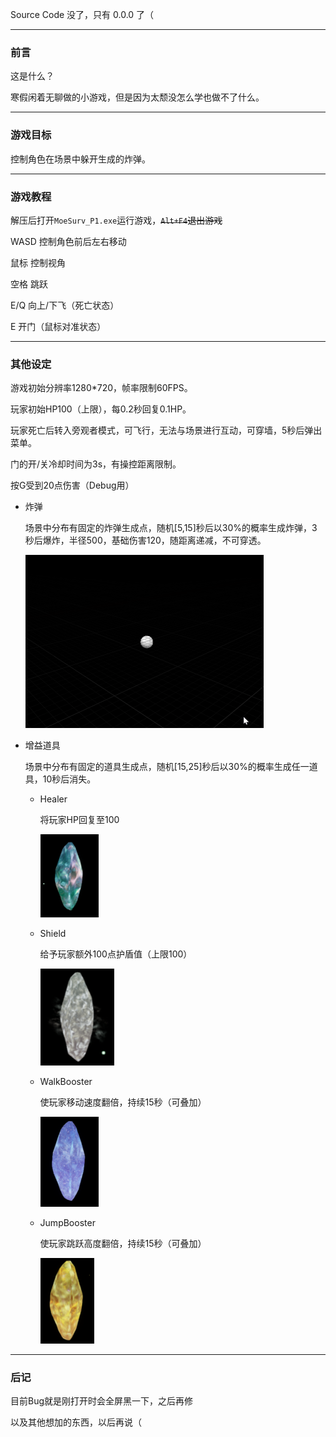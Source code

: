 Source Code 没了，只有 0.0.0 了（

---

### 前言

这是什么？

寒假闲着无聊做的小游戏，但是因为太颓没怎么学也做不了什么。

---

### 游戏目标

控制角色在场景中躲开生成的炸弹。

---

### 游戏教程

解压后打开```MoeSurv_P1.exe```运行游戏，~~```Alt+F4```退出游戏~~

WASD 控制角色前后左右移动

鼠标 控制视角

空格 跳跃

E/Q 向上/下飞（死亡状态）

E 开门（鼠标对准状态）

---

### 其他设定

游戏初始分辨率1280*720，帧率限制60FPS。

玩家初始HP100（上限），每0.2秒回复0.1HP。

玩家死亡后转入旁观者模式，可飞行，无法与场景进行互动，可穿墙，5秒后弹出菜单。

门的开/关冷却时间为3s，有操控距离限制。

按G受到20点伤害（Debug用）

- 炸弹
  
  场景中分布有固定的炸弹生成点，随机[5,15]秒后以30%的概率生成炸弹，3秒后爆炸，半径500，基础伤害120，随距离递减，不可穿透。
  
  <img title="" src="https://raw.githubusercontent.com/MizukiCry/ImageHosting/master/img/Moe_Bomb.gif" alt="Moe_Bomb.gif" style="zoom:50%;">

- 增益道具
  
  场景中分布有固定的道具生成点，随机[15,25]秒后以30%的概率生成任一道具，10秒后消失。
  
  - Healer
    
    将玩家HP回复至100
    
    <img title="" src="https://raw.githubusercontent.com/MizukiCry/ImageHosting/master/img/Moe_Healer.png" alt="Moe_Healer.png" style="zoom:25%;">
  
  - Shield
    
    给予玩家额外100点护盾值（上限100）
    
    <img title="" src="https://raw.githubusercontent.com/MizukiCry/ImageHosting/master/img/Moe_Shield.png" alt="Moe_Shield.png" style="zoom:25%;">
  
  - WalkBooster
    
    使玩家移动速度翻倍，持续15秒（可叠加）
    
    <img title="" src="https://raw.githubusercontent.com/MizukiCry/ImageHosting/master/img/Moe_WalkBooster.png" alt="Moe_WalkBooster.png" style="zoom:25%;">
  
  - JumpBooster
    
    使玩家跳跃高度翻倍，持续15秒（可叠加）
    
    <img title="" src="https://raw.githubusercontent.com/MizukiCry/ImageHosting/master/img/Moe_JumpBooster.png" alt="Moe_JumpBooster.png" style="zoom:25%;">

---

### 后记

目前Bug就是刚打开时会全屏黑一下，之后再修

以及其他想加的东西，以后再说（